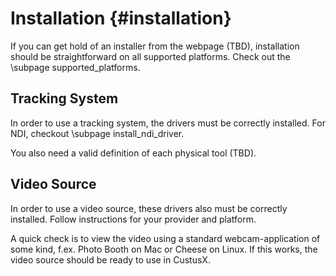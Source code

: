 Installation {#installation}
===================

If you can get hold of an installer from the webpage (TBD), installation should be straightforward
on all supported platforms. Check out the \subpage supported_platforms.

Tracking System
-----------------------------------------------------------
In order to use a tracking system, the drivers must be correctly installed. For NDI, checkout \subpage install_ndi_driver.

You also need a valid definition of each physical tool (TBD).

Video Source
-----------------------------------------------------------
In order to use a video source, these drivers also must be correctly installed. Follow instructions for your
provider and platform. 

A quick check is to view the video using a standard webcam-application of some kind, f.ex. Photo Booth 
on Mac or Cheese on Linux. If this works, the video source should be ready to use in CustusX.
